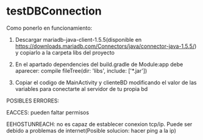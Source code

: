 # testDBConnection
Como ponerlo en funcionamiento:

1. Descargar mariadb-java-client-1.5.5(disponible en https://downloads.mariadb.com/Connectors/java/connector-java-1.5.5/) y copiarlo a la carpeta libs del proyecto

2. En el apartado dependencies del build.gradle de Module:app debe aparecer:
compile fileTree(dir: 'libs', include: ['*.jar'])

3. Copiar el codigo de MainActivity y clienteBD modificando el valor de las variables para conectarte al servidor de tu propia bd


POSIBLES ERRORES:

EACCES: pueden faltar permisos

EEHOSTUNREACH: no es capaz de establecer conexion tcp/ip. Puede ser debido a problemas de internet(Posible solucion: hacer ping a la ip)
